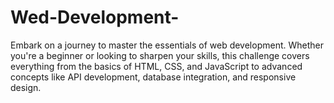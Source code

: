 # Wed-Development-
Embark on a journey to master the essentials of web development. Whether you're a beginner or looking to sharpen your skills, this challenge covers everything from the basics of HTML, CSS, and JavaScript to advanced concepts like API development, database integration, and responsive design.
